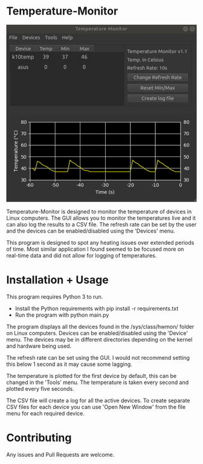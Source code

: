 # Temperature-Monitor

![Temperature-Monitor screenshot](https://github.com/Caff1982/Temperature-Monitor/blob/master/images/screenshot.jpg)

Temperature-Monitor is designed to monitor the temperature of devices in Linux computers. The GUI allows you to monitor the temperatures live and it can also log the results to a CSV file. The refresh rate can be set by the user and the devices can be enabled/disabled using the 'Devices' menu.

This program is designed to spot any heating issues over extended periods of time. Most similar application I found seemed to be focused more on real-time data and did not allow for logging of temperatures. 

# Installation + Usage

This program requires Python 3 to run. 

* Install the Python requirements with pip install -r requirements.txt
* Run the program with python main.py

The program displays all the devices found in the /sys/class/hwmon/ folder on Linux computers. Devices can be enabled/disabled using the 'Device' menu. The devices may be in different directories depending on the kernel and hardware being used.

The refresh rate can be set using the GUI. I would not recommend setting this below 1 second as it may cause some lagging. 

The temperature is plotted for the first device by default, this can be changed in the 'Tools' menu. The temperature is taken every second and plotted every five seconds.

The CSV file will create a log for all the active devices. To create separate CSV files for each device you can use 'Open New Window' from the file menu for each required device. 

# Contributing

Any issues and Pull Requests are welcome. 




